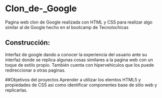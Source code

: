 # Clon_de-_Google
Pagina web clon de Google realizada con HTML  y CSS  para realizar algo similar al de Google hecho en el bootcamp de Tecnolochicas

## Construcción:
Interfaz de google dando a conocer la experiencia del usuario ante su interfaz donde se replica algunas cosas similares a la pagina web con un toque de estilo propio.
También cuenta con hipervehiculos que los puede redireccionar a otras paginas.

##Objetivos del proyectos
Aprender a utilizar los elemtos HTML5 y propiedades de CSS asi como identificar componentes base de sitio web y replicarlas.

